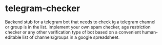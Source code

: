 # telegram-checker
Backend stub for a telegram bot that needs to check ig a telegram channel or group is in the list. Implement your own spam checker, age restriction checker or any other verification type of bot based on a convenient human-editable list of channels/groups in a google spreadsheet.
